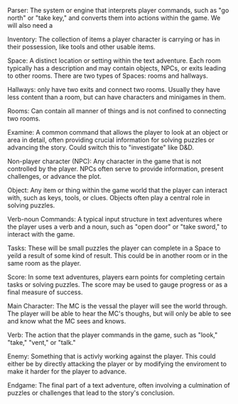 Parser: The system or engine that interprets player commands, such as "go north" or "take key," and converts them into actions within the game. We will also need a 

Inventory: The collection of items a player character is carrying or has in their possession, like tools and other usable items.

Space: A distinct location or setting within the text adventure. Each room typically has a description and may contain objects, NPCs, or exits leading to other rooms. There are two types of Spaces: rooms and hallways. 

Hallways: only have two exits and connect two rooms. Usually they have less content than a room, but can have characters and minigames in them. 

Rooms: Can contain all manner of things and is not confined to connecting two rooms.

Examine: A common command that allows the player to look at an object or area in detail, often providing crucial information for solving puzzles or advancing the story. Could switch this to "investigate" like D&D.

Non-player character (NPC): Any character in the game that is not controlled by the player. NPCs often serve to provide information, present challenges, or advance the plot.

Object: Any item or thing within the game world that the player can interact with, such as keys, tools, or clues. Objects often play a central role in solving puzzles.

Verb-noun Commands: A typical input structure in text adventures where the player uses a verb and a noun, such as "open door" or "take sword," to interact with the game.

Tasks: These will be small puzzles the player can complete in a Space to yeild a result of some kind of result. This could be in another room or in the same room as the player.

Score: In some text adventures, players earn points for completing certain tasks or solving puzzles. The score may be used to gauge progress or as a final measure of success.

Main Character: The MC is the vessal the player will see the world through. The player will be able to hear the MC's thoughs, but will only be able to see and know what the MC sees and knows.

Verb: The action that the player commands in the game, such as "look," "take," "vent," or "talk." 

Enemy: Something that is activly working against the player. This could either be by directly attacking the player or by modifying the enviroment to make it harder for the player to advance.

Endgame: The final part of a text adventure, often involving a culmination of puzzles or challenges that lead to the story's conclusion.
